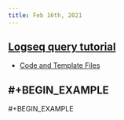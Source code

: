 ```yaml
---
title: Feb 16th, 2021
---
```


## [Logseq query tutorial](https://www.loom.com/share/d007932e94db4b4981cca606bebdb54a)
- [Code and Template Files](https://gist.github.com/tiensonqin/b319e19e6a1ef4659f24bb3b71d3d025)
## #+BEGIN_EXAMPLE
#+BEGIN_EXAMPLE

